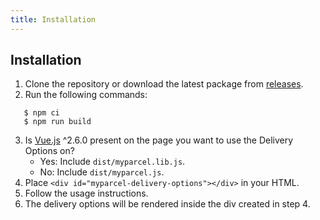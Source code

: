 ```yaml
---
title: Installation
---
```


## Installation
1. Clone the repository or download the latest package from [releases](https://github.com/myparcelnl/delivery-options/releases).
2. Run the following commands:
```shell script
   $ npm ci
   $ npm run build
```
3. Is [Vue.js](https://vuejs.org/) ^2.6.0 present on the page you want to use the Delivery Options on?
    - Yes: Include `dist/myparcel.lib.js`.
    - No: Include `dist/myparcel.js`.
4. Place `<div id="myparcel-delivery-options"></div>` in your HTML.
5. Follow the usage instructions.
6. The delivery options will be rendered inside the div created in step 4.
